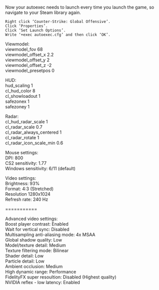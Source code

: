Now your autoexec needs to launch every time you launch the game, so navigate to your Steam library again.

    Right click ‘Counter-Strike: Global Offensive’.
    Click ‘Properties’.
    Click ‘Set Launch Options’.
    Write ‘+exec autoexec.cfg’ and then click ‘OK’.

Viewmodel:     
viewmodel_fov 68     
viewmodel_offset_x 2.2    
viewmodel_offset_y 2    
viewmodel_offset_z -2    
viewmodel_presetpos 0    

HUD:    
hud_scaling 1    
cl_hud_color 8    
cl_showloadout 1    
safezonex 1    
safezoney 1    

Radar:    
cl_hud_radar_scale 1    
cl_radar_scale 0.7    
cl_radar_always_centered 1    
cl_radar_rotate 1    
cl_radar_icon_scale_min 0.6    

Mouse settings:    
DPI: 800    
CS2 sensitivity: 1.77    
Windows sensitivity: 6/11 (default)    

Video settings:    
Brightness: 93%    
Format: 4:3 (Stretched)    
Resolution 1280x1024    
Refresh rate: 240 Hz    

===========

Advanced video settings:    
Boost player contrast: Enabled    
Wait for vertical sync: Disabled    
Multisampling anti-aliasing mode: 4x MSAA    
Global shadow quality: Low    
Model/texture detail: Medium    
Texture filtering mode: Bilinear    
Shader detail: Low    
Particle detail: Low    
Ambient occlusion: Medium    
High dynamic range: Performance    
FidelityFX super resoultion: Disabled (Highest quality)    
NVIDIA reflex - low latency: Enabled    
